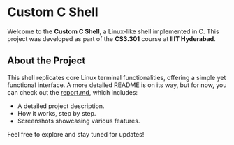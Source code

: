 # Custom C Shell

Welcome to the **Custom C Shell**, a Linux-like shell implemented in C. This project was developed as part of the **CS3.301** course at **IIIT Hyderabad**.

## About the Project

This shell replicates core Linux terminal functionalities, offering a simple yet functional interface. A more detailed README is on its way, but for now, you can check out the [report.md](./Report.md), which includes:

- A detailed project description.  
- How it works, step by step.  
- Screenshots showcasing various features.  

Feel free to explore and stay tuned for updates!

